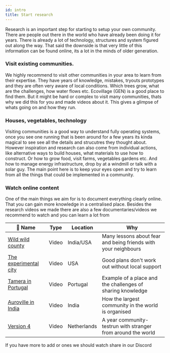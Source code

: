```yaml
---
id: intro
title: Start research
---
```



Research is an important step for starting to setup your own community. There are people out there in the world who have already been doing it for years. There is already a lot of technology, structures and system figured out along the way. That said the downside is that very little of this information can be found online, its a lot in the minds of older generation.


### Visit existing communities.
We highly recommend to visit other communities in your area to learn from their expertise. They have years of knowledge, mistakes, tryouts prototypes and they are often very aware of local conditions. Which trees grow, what are the challenges, how water flows etc. Ecovillage (GEN) is a good place to find them. But it might be hard or complex to visit many communities, thats why we did this for you and made videos about it. This gives a glimpse of whats going on and how they run.

### Houses, vegetables, technology
Visiting communities is a good way to understand fully operating systems, once you see one running that is been around for a few years its kinda magical to see see all the details and strucutres they thought about. However inspiration and research can also come from individual actions, like alternative ways to build houses, what materials to use how to construct. Or how to grow food, visit farms, vegetables gardens etc. And how to manage energy infrastructure, drop by at a windmill or talk with a solar guy. The main point here is to keep your eyes open and try to learn from all the things that could be implemented in a community.


### Watch online content
One of the main things we aim for is to document everything clearly online. That you can gain more knowledge in a centralised place. Besides the research videos we made there are also a few documentaries/videos we recommend to watch and you can learn a lot from

🎥 Name | Type | Location | Why
--- | ---| ---| ---
[Wild wild county](https://www.imdb.com/title/tt7768848/)| Video  | India/USA    | Many lessons about fear and being friends with your neighbours
[The experimental city](https://www.imdb.com/title/tt7753990/)| Video   | USA         | Good plans don't work out without local support
[Tamera in Portugal](/academy/research/tamera)| Video   | Portugal    | Example of a place and the challenges of sharing knowledge
[Auroville in India](/academy/research/auroville)| Video   | India       | How the largest community in the world is organised
[Version 4](/academy/research/preciousplastic)| Video   | Netherlands | A year community-testrun with stranger from around the world

If you have more to add or ones we should watch share in our Discord
